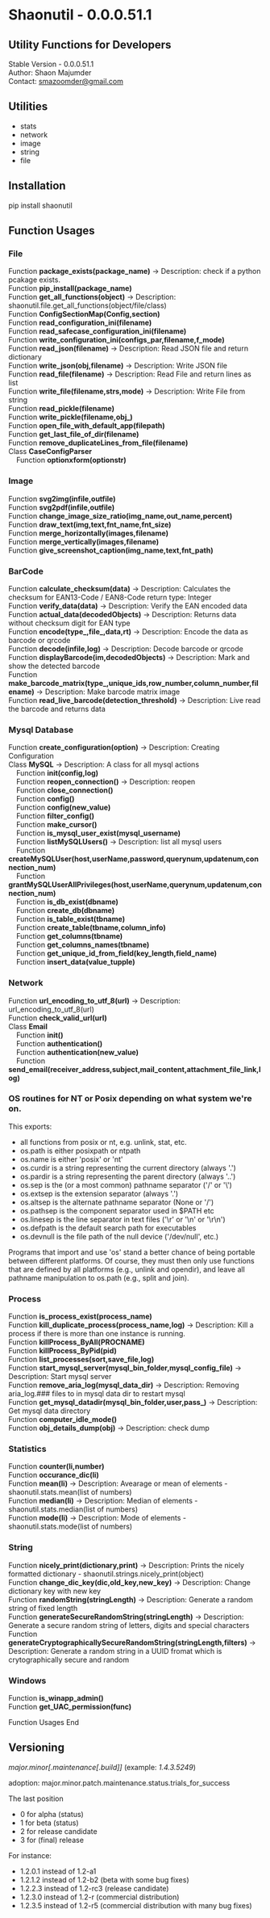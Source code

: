 # Shaonutil  - 0.0.0.51.1
## Utility Functions for Developers

Stable Version - 0.0.0.51.1<br>
Author: Shaon Majumder<br>
Contact: smazoomder@gmail.com

## Utilities

- stats
- network
- image
- string
- file

## Installation
pip install shaonutil
## Function Usages

### File
Function **package_exists(package_name)** -> Description: check if a python pcakage exists.<br>
Function **pip_install(package_name)**<br>
Function **get_all_functions(object)** -> Description: shaonutil.file.get_all_functions(object/file/class)<br>
Function **ConfigSectionMap(Config,section)**<br>
Function **read_configuration_ini(filename)**<br>
Function **read_safecase_configuration_ini(filename)**<br>
Function **write_configuration_ini(configs_par,filename,f_mode)**<br>
Function **read_json(filename)** -> Description: Read JSON file and return dictionary<br>
Function **write_json(obj,filename)** -> Description: Write JSON file<br>
Function **read_file(filename)** -> Description: Read File and return lines as list<br>
Function **write_file(filename,strs,mode)** -> Description: Write File from string<br>
Function **read_pickle(filename)**<br>
Function **write_pickle(filename,obj_)**<br>
Function **open_file_with_default_app(filepath)**<br>
Function **get_last_file_of_dir(filename)**<br>
Function **remove_duplicateLines_from_file(filename)**<br>
Class **CaseConfigParser**<br>
&nbsp;&nbsp;&nbsp;&nbsp;Function **optionxform(optionstr)**<br>
### Image
Function **svg2img(infile,outfile)**<br>
Function **svg2pdf(infile,outfile)**<br>
Function **change_image_size_ratio(img_name,out_name,percent)**<br>
Function **draw_text(img,text,fnt_name,fnt_size)**<br>
Function **merge_horizontally(images,filename)**<br>
Function **merge_vertically(images,filename)**<br>
Function **give_screenshot_caption(img_name,text,fnt_path)**<br>
### BarCode
Function **calculate_checksum(data)** -> Description: Calculates the checksum for EAN13-Code / EAN8-Code return type: Integer<br>
Function **verify_data(data)** -> Description: Verify the EAN encoded data<br>
Function **actual_data(decodedObjects)** -> Description: Returns data without checksum digit for EAN type<br>
Function **encode(type_,file_,data,rt)** -> Description: Encode the data as barcode or qrcode<br>
Function **decode(infile,log)** -> Description: Decode barcode or qrcode<br>
Function **displayBarcode(im,decodedObjects)** -> Description: Mark and show the detected barcode<br>
Function **make_barcode_matrix(type_,unique_ids,row_number,column_number,filename)** -> Description: Make barcode matrix image<br>
Function **read_live_barcode(detection_threshold)** -> Description: Live read the barcode and returns data<br>
### Mysql Database
Function **create_configuration(option)** -> Description: Creating Configuration<br>
Class **MySQL** -> Description: A class for all mysql actions<br>
&nbsp;&nbsp;&nbsp;&nbsp;Function **__init__(config,log)**<br>
&nbsp;&nbsp;&nbsp;&nbsp;Function **reopen_connection()** -> Description: reopen<br>
&nbsp;&nbsp;&nbsp;&nbsp;Function **close_connection()**<br>
&nbsp;&nbsp;&nbsp;&nbsp;Function **config()**<br>
&nbsp;&nbsp;&nbsp;&nbsp;Function **config(new_value)**<br>
&nbsp;&nbsp;&nbsp;&nbsp;Function **filter_config()**<br>
&nbsp;&nbsp;&nbsp;&nbsp;Function **make_cursor()**<br>
&nbsp;&nbsp;&nbsp;&nbsp;Function **is_mysql_user_exist(mysql_username)**<br>
&nbsp;&nbsp;&nbsp;&nbsp;Function **listMySQLUsers()** -> Description: list all mysql users<br>
&nbsp;&nbsp;&nbsp;&nbsp;Function **createMySQLUser(host,userName,password,querynum,updatenum,connection_num)**<br>
&nbsp;&nbsp;&nbsp;&nbsp;Function **grantMySQLUserAllPrivileges(host,userName,querynum,updatenum,connection_num)**<br>
&nbsp;&nbsp;&nbsp;&nbsp;Function **is_db_exist(dbname)**<br>
&nbsp;&nbsp;&nbsp;&nbsp;Function **create_db(dbname)**<br>
&nbsp;&nbsp;&nbsp;&nbsp;Function **is_table_exist(tbname)**<br>
&nbsp;&nbsp;&nbsp;&nbsp;Function **create_table(tbname,column_info)**<br>
&nbsp;&nbsp;&nbsp;&nbsp;Function **get_columns(tbname)**<br>
&nbsp;&nbsp;&nbsp;&nbsp;Function **get_columns_names(tbname)**<br>
&nbsp;&nbsp;&nbsp;&nbsp;Function **get_unique_id_from_field(key_length,field_name)**<br>
&nbsp;&nbsp;&nbsp;&nbsp;Function **insert_data(value_tupple)**<br>
### Network
Function **url_encoding_to_utf_8(url)** -> Description: url_encoding_to_utf_8(url)<br>
Function **check_valid_url(url)**<br>
Class **Email**<br>
&nbsp;&nbsp;&nbsp;&nbsp;Function **__init__()**<br>
&nbsp;&nbsp;&nbsp;&nbsp;Function **authentication()**<br>
&nbsp;&nbsp;&nbsp;&nbsp;Function **authentication(new_value)**<br>
&nbsp;&nbsp;&nbsp;&nbsp;Function **send_email(receiver_address,subject,mail_content,attachment_file_link,log)**<br>
### OS routines for NT or Posix depending on what system we're on.

This exports:
  - all functions from posix or nt, e.g. unlink, stat, etc.
  - os.path is either posixpath or ntpath
  - os.name is either 'posix' or 'nt'
  - os.curdir is a string representing the current directory (always '.')
  - os.pardir is a string representing the parent directory (always '..')
  - os.sep is the (or a most common) pathname separator ('/' or '\\')
  - os.extsep is the extension separator (always '.')
  - os.altsep is the alternate pathname separator (None or '/')
  - os.pathsep is the component separator used in $PATH etc
  - os.linesep is the line separator in text files ('\r' or '\n' or '\r\n')
  - os.defpath is the default search path for executables
  - os.devnull is the file path of the null device ('/dev/null', etc.)

Programs that import and use 'os' stand a better chance of being
portable between different platforms.  Of course, they must then
only use functions that are defined by all platforms (e.g., unlink
and opendir), and leave all pathname manipulation to os.path
(e.g., split and join).

### Process
Function **is_process_exist(process_name)**<br>
Function **kill_duplicate_process(process_name,log)** -> Description: Kill a process if there is more than one instance is running.<br>
Function **killProcess_ByAll(PROCNAME)**<br>
Function **killProcess_ByPid(pid)**<br>
Function **list_processes(sort,save_file,log)**<br>
Function **start_mysql_server(mysql_bin_folder,mysql_config_file)** -> Description: Start mysql server<br>
Function **remove_aria_log(mysql_data_dir)** -> Description: Removing aria_log.### files to in mysql data dir to restart mysql<br>
Function **get_mysql_datadir(mysql_bin_folder,user,pass_)** -> Description: Get mysql data directory<br>
Function **computer_idle_mode()**<br>
Function **obj_details_dump(obj)** -> Description: check dump<br>
### Statistics
Function **counter(li,number)**<br>
Function **occurance_dic(li)**<br>
Function **mean(li)** -> Description: Avearage or mean of elements - shaonutil.stats.mean(list of numbers)<br>
Function **median(li)** -> Description: Median of elements - shaonutil.stats.median(list of numbers)<br>
Function **mode(li)** -> Description: Mode of elements - shaonutil.stats.mode(list of numbers)<br>
### String
Function **nicely_print(dictionary,print)** -> Description: Prints the nicely formatted dictionary - shaonutil.strings.nicely_print(object)<br>
Function **change_dic_key(dic,old_key,new_key)** -> Description: Change dictionary key with new key<br>
Function **randomString(stringLength)** -> Description: Generate a random string of fixed length <br>
Function **generateSecureRandomString(stringLength)** -> Description: Generate a secure random string of letters, digits and special characters <br>
Function **generateCryptographicallySecureRandomString(stringLength,filters)** -> Description: Generate a random string in a UUID fromat which is crytographically secure and random<br>
### Windows
Function **is_winapp_admin()**<br>
Function **get_UAC_permission(func)**<br>


Function Usages End


## Versioning 

*major.minor[.maintenance[.build]]* (example: *1.4.3.5249*)

adoption: major.minor.patch.maintenance.status.trials_for_success

The last position

- 0 for alpha (status) 
- 1 for beta (status)
- 2 for release candidate
- 3 for (final) release

For instance:

- 1.2.0.1 instead of 1.2-a1
- 1.2.1.2 instead of 1.2-b2 (beta with some bug fixes)
- 1.2.2.3 instead of 1.2-rc3 (release candidate)
- 1.2.3.0 instead of 1.2-r (commercial distribution)
- 1.2.3.5 instead of 1.2-r5 (commercial distribution with many bug fixes)